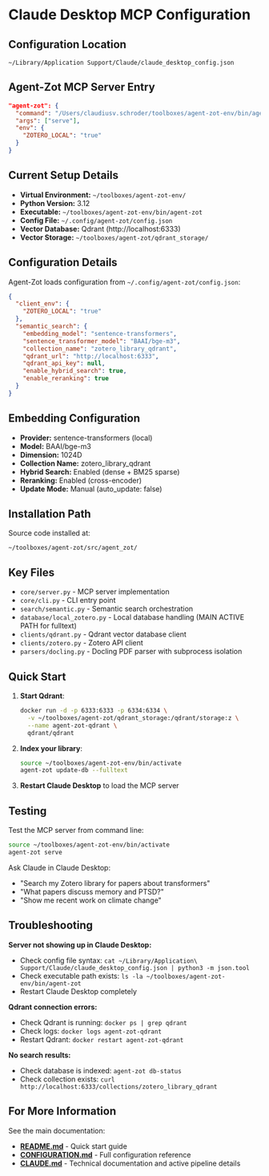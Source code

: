 # Claude Desktop MCP Configuration

## Configuration Location
`~/Library/Application Support/Claude/claude_desktop_config.json`

## Agent-Zot MCP Server Entry

```json
"agent-zot": {
  "command": "/Users/claudiusv.schroder/toolboxes/agent-zot-env/bin/agent-zot",
  "args": ["serve"],
  "env": {
    "ZOTERO_LOCAL": "true"
  }
}
```

## Current Setup Details

- **Virtual Environment:** `~/toolboxes/agent-zot-env/`
- **Python Version:** 3.12
- **Executable:** `~/toolboxes/agent-zot-env/bin/agent-zot`
- **Config File:** `~/.config/agent-zot/config.json`
- **Vector Database:** Qdrant (http://localhost:6333)
- **Vector Storage:** `~/toolboxes/agent-zot/qdrant_storage/`

## Configuration Details

Agent-Zot loads configuration from `~/.config/agent-zot/config.json`:

```json
{
  "client_env": {
    "ZOTERO_LOCAL": "true"
  },
  "semantic_search": {
    "embedding_model": "sentence-transformers",
    "sentence_transformer_model": "BAAI/bge-m3",
    "collection_name": "zotero_library_qdrant",
    "qdrant_url": "http://localhost:6333",
    "qdrant_api_key": null,
    "enable_hybrid_search": true,
    "enable_reranking": true
  }
}
```

## Embedding Configuration

- **Provider:** sentence-transformers (local)
- **Model:** BAAI/bge-m3
- **Dimension:** 1024D
- **Collection Name:** zotero_library_qdrant
- **Hybrid Search:** Enabled (dense + BM25 sparse)
- **Reranking:** Enabled (cross-encoder)
- **Update Mode:** Manual (auto_update: false)

## Installation Path

Source code installed at:
```
~/toolboxes/agent-zot/src/agent_zot/
```

## Key Files

- `core/server.py` - MCP server implementation
- `core/cli.py` - CLI entry point
- `search/semantic.py` - Semantic search orchestration
- `database/local_zotero.py` - Local database handling (MAIN ACTIVE PATH for fulltext)
- `clients/qdrant.py` - Qdrant vector database client
- `clients/zotero.py` - Zotero API client
- `parsers/docling.py` - Docling PDF parser with subprocess isolation

## Quick Start

1. **Start Qdrant**:
   ```bash
   docker run -d -p 6333:6333 -p 6334:6334 \
     -v ~/toolboxes/agent-zot/qdrant_storage:/qdrant/storage:z \
     --name agent-zot-qdrant \
     qdrant/qdrant
   ```

2. **Index your library**:
   ```bash
   source ~/toolboxes/agent-zot-env/bin/activate
   agent-zot update-db --fulltext
   ```

3. **Restart Claude Desktop** to load the MCP server

## Testing

Test the MCP server from command line:
```bash
source ~/toolboxes/agent-zot-env/bin/activate
agent-zot serve
```

Ask Claude in Claude Desktop:
- "Search my Zotero library for papers about transformers"
- "What papers discuss memory and PTSD?"
- "Show me recent work on climate change"

## Troubleshooting

**Server not showing up in Claude Desktop:**
- Check config file syntax: `cat ~/Library/Application\ Support/Claude/claude_desktop_config.json | python3 -m json.tool`
- Check executable path exists: `ls -la ~/toolboxes/agent-zot-env/bin/agent-zot`
- Restart Claude Desktop completely

**Qdrant connection errors:**
- Check Qdrant is running: `docker ps | grep qdrant`
- Check logs: `docker logs agent-zot-qdrant`
- Restart Qdrant: `docker restart agent-zot-qdrant`

**No search results:**
- Check database is indexed: `agent-zot db-status`
- Check collection exists: `curl http://localhost:6333/collections/zotero_library_qdrant`

## For More Information

See the main documentation:
- **[README.md](../../README.md)** - Quick start guide
- **[CONFIGURATION.md](./configuration.md)** - Full configuration reference
- **[CLAUDE.md](../CLAUDE.md)** - Technical documentation and active pipeline details
